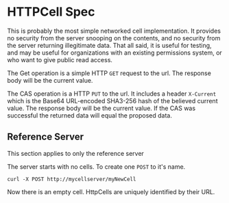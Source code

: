 # HTTPCell Spec

This is probably the most simple networked cell implementation.
It provides no security from the server snooping on the contents, and no security from the server returning illegitimate data.
That all said, it is useful for testing, and may be useful for organizations with an existing permissions system, or who want to give public read access.

The Get operation is a simple HTTP `GET` request to the url.  The response body will be the current value.

The CAS operation is a HTTP `PUT` to the url.
It includes a header `X-Current` which is the Base64 URL-encoded SHA3-256 hash of the believed current value.
The response body will be the current value.
If the CAS was successful the returned data will equal the proposed data.

## Reference Server
This section applies to only the reference server

The server starts with no cells. To create one `POST` to it's name.
```
curl -X POST http://mycellserver/myNewCell
```

Now there is an empty cell.  HttpCells are uniquely identified by their URL.